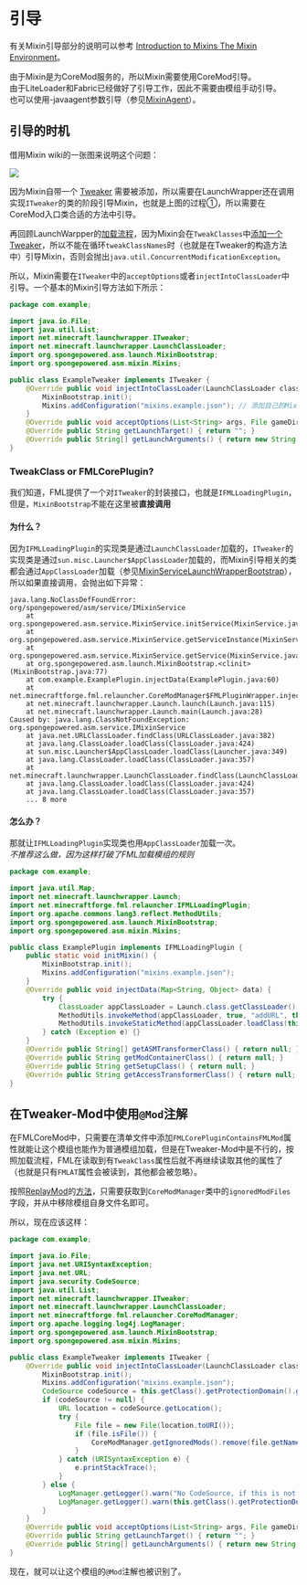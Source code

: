# 引导

有关Mixin引导部分的说明可以参考 [Introduction to Mixins The Mixin Environment](https://github.com/SpongePowered/Mixin/wiki/Introduction-to-Mixins---The-Mixin-Environment)。

由于Mixin是为CoreMod服务的，所以Mixin需要使用CoreMod引导。  
由于LiteLoader和Fabric已经做好了引导工作，因此不需要由模组手动引导。  
也可以使用-javaagent参数引导（参见[MixinAgent](https://github.com/SpongePowered/Mixin/blob/2c72246fe0b67c145db5510e66c8873df18b5a9f/src/agent/java/org/spongepowered/tools/agent/MixinAgent.java#L208)）。

## 引导的时机
借用Mixin wiki的一张图来说明这个问题：

![](https://raw.githubusercontent.com/SpongePowered/Mixin/master/docs/images/mixin_env_2.png)

因为Mixin自带一个 [Tweaker](https://github.com/SpongePowered/Mixin/blob/master/src/launchwrapper/java/org/spongepowered/asm/mixin/EnvironmentStateTweaker.java) 需要被添加，所以需要在LaunchWrapper还在调用实现`ITweaker`的类的阶段引导Mixin，也就是上图的过程①，所以需要在CoreMod入口类合适的方法中引导。

再回顾LaunchWarpper的[加载流程](3.3.md)，因为Mixin会在`TweakClasses`中[添加一个Tweaker](https://github.com/SpongePowered/Mixin/blob/2c72246fe0b67c145db5510e66c8873df18b5a9f/src/launchwrapper/java/org/spongepowered/asm/service/mojang/MixinServiceLaunchWrapper.java#L147)，所以不能在循环`tweakClassNames`时（也就是在Tweaker的构造方法中）引导Mixin，否则会抛出`java.util.ConcurrentModificationException`。

所以，Mixin需要在`ITweaker`中的`acceptOptions`或者`injectIntoClassLoader`中引导。一个基本的Mixin引导方法如下所示：
```java
package com.example;

import java.io.File;
import java.util.List;
import net.minecraft.launchwrapper.ITweaker;
import net.minecraft.launchwrapper.LaunchClassLoader;
import org.spongepowered.asm.launch.MixinBootstrap;
import org.spongepowered.asm.mixin.Mixins;

public class ExampleTweaker implements ITweaker {
    @Override public void injectIntoClassLoader(LaunchClassLoader classLoader) {
        MixinBootstrap.init();
        Mixins.addConfiguration("mixins.example.json"); // 添加自己的Mixin配置文件
    }
    @Override public void acceptOptions(List<String> args, File gameDir, File assetsDir, String profile) { }
    @Override public String getLaunchTarget() { return ""; }
    @Override public String[] getLaunchArguments() { return new String[0]; }
}
```

### TweakClass or FMLCorePlugin?
我们知道，FML提供了一个对`ITweaker`的封装接口，也就是`IFMLLoadingPlugin`，但是，`MixinBootstrap`不能在这里被**直接调用**

#### 为什么？
因为`IFMLLoadingPlugin`的实现类是通过`LaunchClassLoader`加载的，`ITweaker`的实现类是通过`sun.misc.Launcher$AppClassLoader`加载的，而Mixin引导相关的类都会通过`AppClassLoader`加载（参见[MixinServiceLaunchWrapperBootstrap](https://github.com/SpongePowered/Mixin/blob/2c72246fe0b67c145db5510e66c8873df18b5a9f/src/launchwrapper/java/org/spongepowered/asm/service/mojang/MixinServiceLaunchWrapperBootstrap.java#L53)），所以如果直接调用，会抛出如下异常：
```
java.lang.NoClassDefFoundError: org/spongepowered/asm/service/IMixinService
	at org.spongepowered.asm.service.MixinService.initService(MixinService.java:120)
	at org.spongepowered.asm.service.MixinService.getServiceInstance(MixinService.java:111)
	at org.spongepowered.asm.service.MixinService.getService(MixinService.java:106)
	at org.spongepowered.asm.launch.MixinBootstrap.<clinit>(MixinBootstrap.java:77)
	at com.example.ExamplePlugin.injectData(ExamplePlugin.java:60)
	at net.minecraftforge.fml.relauncher.CoreModManager$FMLPluginWrapper.injectIntoClassLoader(CoreModManager.java:151)
	at net.minecraft.launchwrapper.Launch.launch(Launch.java:115)
	at net.minecraft.launchwrapper.Launch.main(Launch.java:28)
Caused by: java.lang.ClassNotFoundException: org.spongepowered.asm.service.IMixinService
	at java.net.URLClassLoader.findClass(URLClassLoader.java:382)
	at java.lang.ClassLoader.loadClass(ClassLoader.java:424)
	at sun.misc.Launcher$AppClassLoader.loadClass(Launcher.java:349)
	at java.lang.ClassLoader.loadClass(ClassLoader.java:357)
	at net.minecraft.launchwrapper.LaunchClassLoader.findClass(LaunchClassLoader.java:106)
	at java.lang.ClassLoader.loadClass(ClassLoader.java:424)
	at java.lang.ClassLoader.loadClass(ClassLoader.java:357)
	... 8 more
```

#### 怎么办？
那就让`IFMLLoadingPlugin`实现类也用`AppClassLoader`加载一次。  
*不推荐这么做，因为这样打破了FML加载模组的规则*

```java
package com.example;

import java.util.Map;
import net.minecraft.launchwrapper.Launch;
import net.minecraftforge.fml.relauncher.IFMLLoadingPlugin;
import org.apache.commons.lang3.reflect.MethodUtils;
import org.spongepowered.asm.launch.MixinBootstrap;
import org.spongepowered.asm.mixin.Mixins;

public class ExamplePlugin implements IFMLLoadingPlugin {
    public static void initMixin() {
        MixinBootstrap.init();
        Mixins.addConfiguration("mixins.example.json");
    }
    @Override public void injectData(Map<String, Object> data) {
        try {
            ClassLoader appClassLoader = Launch.class.getClassLoader();
            MethodUtils.invokeMethod(appClassLoader, true, "addURL", this.getClass().getProtectionDomain().getCodeSource().getLocation());
            MethodUtils.invokeStaticMethod(appClassLoader.loadClass(this.getClass().getName()), "initMixin");
        } catch (Exception e) {}
    }
    @Override public String[] getASMTransformerClass() { return null; }
    @Override public String getModContainerClass() { return null; }
    @Override public String getSetupClass() { return null; }
    @Override public String getAccessTransformerClass() { return null; }
}
```

## 在Tweaker-Mod中使用`@Mod`注解
在FMLCoreMod中，只需要在清单文件中添加`FMLCorePluginContainsFMLMod`属性就能让这个模组也能作为普通模组加载，但是在Tweaker-Mod中是不行的，按照加载流程，FML在读取到有`TweakClass`属性后就不再继续读取其他的属性了（也就是只有`FMLAT`属性会被读到，其他都会被忽略）。

按照[ReplayMod](https://replaymod.com/)的[方法](https://github.com/ReplayMod/ReplayMod/blob/ec50efec104c8345a3a4f20fd44cfb3608cd81bb/src/main/java/com/replaymod/core/LoadingPlugin.java#L26-L42)，只需要获取到`CoreModManager`类中的`ignoredModFiles`字段，并从中移除模组自身文件名即可。

所以，现在应该这样：
```java
package com.example;

import java.io.File;
import java.net.URISyntaxException;
import java.net.URL;
import java.security.CodeSource;
import java.util.List;
import net.minecraft.launchwrapper.ITweaker;
import net.minecraft.launchwrapper.LaunchClassLoader;
import net.minecraftforge.fml.relauncher.CoreModManager;
import org.apache.logging.log4j.LogManager;
import org.spongepowered.asm.launch.MixinBootstrap;
import org.spongepowered.asm.mixin.Mixins;

public class ExampleTweaker implements ITweaker {
    @Override public void injectIntoClassLoader(LaunchClassLoader classLoader) {
        MixinBootstrap.init();
        Mixins.addConfiguration("mixins.example.json");
        CodeSource codeSource = this.getClass().getProtectionDomain().getCodeSource();
        if (codeSource != null) {
            URL location = codeSource.getLocation();
            try {
                File file = new File(location.toURI());
                if (file.isFile()) {
                    CoreModManager.getIgnoredMods().remove(file.getName());
                }
            } catch (URISyntaxException e) {
                e.printStackTrace();
            }
        } else {
            LogManager.getLogger().warn("No CodeSource, if this is not a development environment we might run into problems!");
            LogManager.getLogger().warn(this.getClass().getProtectionDomain());
        }
    }
    @Override public void acceptOptions(List<String> args, File gameDir, File assetsDir, String profile) { }
    @Override public String getLaunchTarget() { return ""; }
    @Override public String[] getLaunchArguments() { return new String[0]; }
}
```

现在，就可以让这个模组的`@Mod`注解也被识别了。